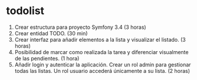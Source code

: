 # todolist

1. Crear estructura para proyecto Symfony 3.4 (3 horas)
2. Crear entidad TODO. (30 min)
3. Crear interfaz para añadir elementos a la lista y visualizar el listado. (3 horas)
4. Posibilidad de marcar como realizada la tarea y diferenciar visualmente de las pendientes. (1 hora)
7. Añadir login y autenticar la aplicación. Crear un rol admin para gestionar todas las listas. Un rol usuario accederá únicamente a su lista. (2 horas)
